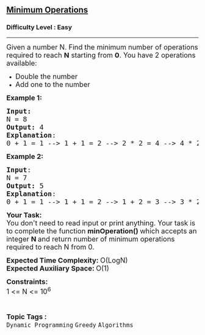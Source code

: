 <h2><a href="https://www.geeksforgeeks.org/problems/find-optimum-operation4504/1?page=1&category=Greedy&sortBy=submissions">Minimum Operations</a></h2><h3>Difficulty Level : Easy</h3><hr><div class="problems_problem_content__Xm_eO"><p><span style="font-size: 18px;">Given a number N.&nbsp;Find the minimum number of operations required to reach <strong>N</strong>&nbsp;starting from <strong>0</strong>. You have 2 operations available:</span></p>
<ul>
<li><span style="font-size: 18px;">Double the number </span></li>
<li><span style="font-size: 18px;">Add one to the number</span></li>
</ul>
<p><span style="font-size: 18px;"><strong>Example 1:</strong></span></p>
<pre><span style="font-size: 18px;"><strong>Input:</strong>
N = 8
<strong>Output:</strong> 4
<strong>Explanation</strong>: <br>0 + 1 = 1 --&gt; 1 + 1 = 2 --&gt; 2 * 2 = 4 --&gt; 4 * 2 = 8.
</span></pre>
<p><span style="font-size: 18px;"><strong>Example 2:</strong></span></p>
<pre><span style="font-size: 18px;"><strong>Input</strong>: 
N = 7
<strong>Output:</strong> 5
<strong>Explanation</strong>: <br>0 + 1 = 1 --&gt; 1 + 1 = 2 --&gt; 1 + 2 = 3 --&gt; 3 * 2 = 6 --&gt; 6 + 1 = 7.
</span></pre>
<p><span style="font-size: 18px;"><strong>Your Task:</strong><br>You don't need to read input or print anything. Your task is to complete the function&nbsp;<strong>minOperation()&nbsp;</strong>which accepts an integer <strong>N </strong>and return number of minimum operations required to reach N from 0.</span></p>
<p><span style="font-size: 18px;"><strong>Expected Time Complexity: </strong>O(LogN)<br><strong>Expected Auxiliary Space:&nbsp;</strong>O(1)</span></p>
<p><span style="font-size: 18px;"><strong>Constraints:</strong><br>1 &lt;= N&nbsp;&lt;= 10<sup>6</sup></span></p></div><br><p><span style=font-size:18px><strong>Topic Tags : </strong><br><code>Dynamic Programming</code>&nbsp;<code>Greedy</code>&nbsp;<code>Algorithms</code>&nbsp;